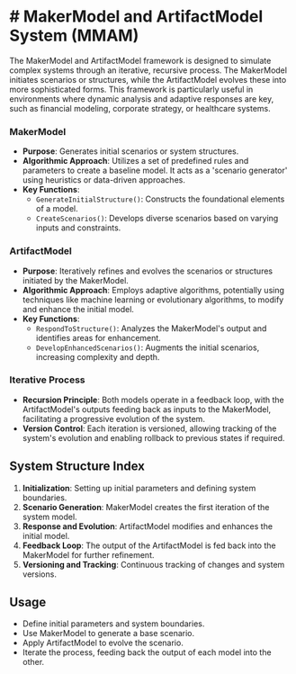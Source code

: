 # # MakerModel and ArtifactModel System (MMAM)

The MakerModel and ArtifactModel framework is designed to simulate complex systems through an iterative, recursive process. The MakerModel initiates scenarios or structures, while the ArtifactModel evolves these into more sophisticated forms. This framework is particularly useful in environments where dynamic analysis and adaptive responses are key, such as financial modeling, corporate strategy, or healthcare systems.

### MakerModel

- **Purpose**: Generates initial scenarios or system structures.
- **Algorithmic Approach**: Utilizes a set of predefined rules and parameters to create a baseline model. It acts as a 'scenario generator' using heuristics or data-driven approaches.
- **Key Functions**:
  - `GenerateInitialStructure()`: Constructs the foundational elements of a model.
  - `CreateScenarios()`: Develops diverse scenarios based on varying inputs and constraints.

### ArtifactModel

- **Purpose**: Iteratively refines and evolves the scenarios or structures initiated by the MakerModel.
- **Algorithmic Approach**: Employs adaptive algorithms, potentially using techniques like machine learning or evolutionary algorithms, to modify and enhance the initial model.
- **Key Functions**:
  - `RespondToStructure()`: Analyzes the MakerModel's output and identifies areas for enhancement.
  - `DevelopEnhancedScenarios()`: Augments the initial scenarios, increasing complexity and depth.

### Iterative Process

- **Recursion Principle**: Both models operate in a feedback loop, with the ArtifactModel's outputs feeding back as inputs to the MakerModel, facilitating a progressive evolution of the system.
- **Version Control**: Each iteration is versioned, allowing tracking of the system's evolution and enabling rollback to previous states if required.

## System Structure Index

1. **Initialization**: Setting up initial parameters and defining system boundaries.
2. **Scenario Generation**: MakerModel creates the first iteration of the system model.
3. **Response and Evolution**: ArtifactModel modifies and enhances the initial model.
4. **Feedback Loop**: The output of the ArtifactModel is fed back into the MakerModel for further refinement.
5. **Versioning and Tracking**: Continuous tracking of changes and system versions.

## Usage

- Define initial parameters and system boundaries.
- Use MakerModel to generate a base scenario.
- Apply ArtifactModel to evolve the scenario.
- Iterate the process, feeding back the output of each model into the other.
